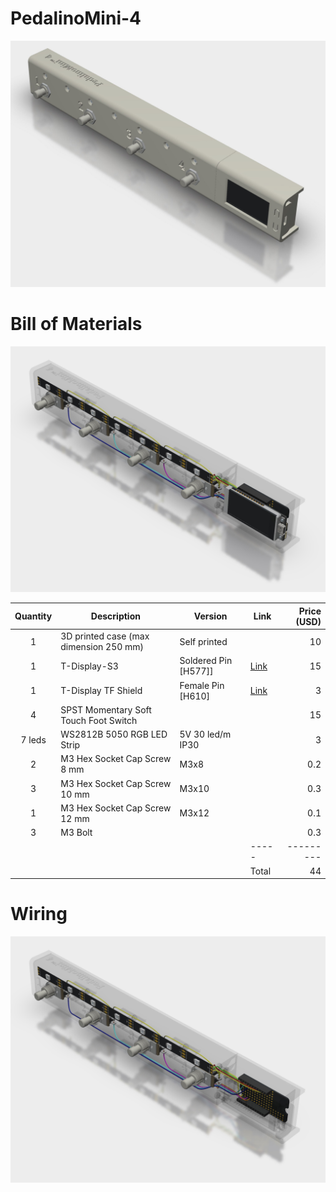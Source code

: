 # PedalinoMini-4

![](./images/PedalinoMini%204.jpg)

# Bill of Materials

![](./images/PedalinoMini%204%20Naked.jpg)

Quantity|Description|Version|Link|Price (USD)
:------:|-----------|-------|----|-----:
1|3D printed case (max dimension 250 mm)|Self printed||10
1|T-Display-S3|Soldered Pin [H577]]|[Link](https://www.lilygo.cc/products/t-display-s3?variant=42351558590645)|15
1|T-Display TF Shield|Female Pin [H610]|[Link](https://www.lilygo.cc/products/t-display-tf-shied?variant=42729797025973)|3
4|SPST Momentary Soft Touch Foot Switch|||15
7 leds|WS2812B 5050 RGB LED Strip|5V 30 led/m IP30||3
2|M3 Hex Socket Cap Screw 8 mm|M3x8||0.2
3|M3 Hex Socket Cap Screw 10 mm|M3x10||0.3
1|M3 Hex Socket Cap Screw 12 mm|M3x12||0.1
3|M3 Bolt|||0.3
||||-----|---------
||||Total|44

# Wiring

![](./images/PedalinoMini%204%20Wiring.jpg)
